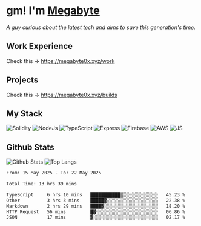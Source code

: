 # gm! I'm [Megabyte](https://megabyte0x.xyz/)

*A guy curious about the latest tech and aims to save this generation's time.*

## Work Experience

Check this -> https://megabyte0x.xyz/work

## Projects

Check this -> https://megabyte0x.xyz/builds

## My Stack

![Solidity](https://img.shields.io/badge/solidity-grey?style=for-the-badge&logo=solidity&logoColor=Green)
![NodeJs](https://img.shields.io/badge/NODE_JS-grey?style=for-the-badge&logo=nodedotjs&logoColor=Green)
![TypeScript](https://img.shields.io/badge/TS-grey?style=for-the-badge&logo=typescript&logoColor=Green)
![Express](https://img.shields.io/badge/EXPRESS-grey?style=for-the-badge&logo=EXPRESS&logoColor=Green)
![Firebase](https://img.shields.io/badge/EXPRESS-grey?style=for-the-badge&logo=EXPRESS&logoColor=Green)
![AWS](https://img.shields.io/badge/AWS-grey?style=for-the-badge&logo=amazonaws&logoColor=Yellow)
![JS](https://img.shields.io/badge/JS-grey?style=for-the-badge&logo=javascript&logoColor=Green)

## Github Stats

![Github Stats](https://github-readme-stats.vercel.app/api?username=megabyte0x&show_icons=true&theme=dark&hide_border=true&bg_color=0D1117) ![Top Langs](https://github-readme-stats.vercel.app/api/top-langs/?username=megabyte0x&layout=compact&theme=dark)

<!--START_SECTION:waka-->

```txt
From: 15 May 2025 - To: 22 May 2025

Total Time: 13 hrs 39 mins

TypeScript     6 hrs 10 mins   ███████████▒░░░░░░░░░░░░░   45.23 %
Other          3 hrs 3 mins    █████▓░░░░░░░░░░░░░░░░░░░   22.38 %
Markdown       2 hrs 29 mins   ████▓░░░░░░░░░░░░░░░░░░░░   18.20 %
HTTP Request   56 mins         █▓░░░░░░░░░░░░░░░░░░░░░░░   06.86 %
JSON           17 mins         ▓░░░░░░░░░░░░░░░░░░░░░░░░   02.17 %
```

<!--END_SECTION:waka-->


